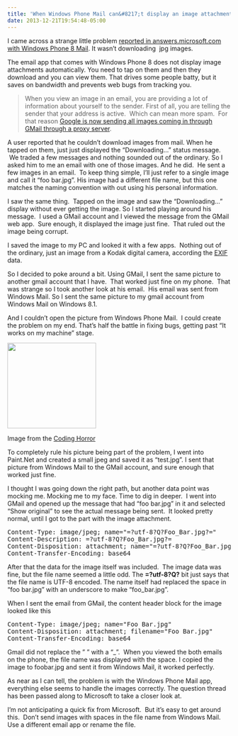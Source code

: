 ```yaml
---
title: 'When Windows Phone Mail can&#8217;t display an image attachment'
date: 2013-12-21T19:54:48-05:00
---
```

I came across a strange little problem [reported in answers.microsoft.com with Windows Phone 8 Mail](http://answers.microsoft.com/en-us/winphone/forum/wp8-wpcamera/unable-to-download-jpg-attachments-from-emails/69d1bb37-d2e5-40dc-952c-107b04557eac). It wasn&#8217;t downloading  jpg images.

The email app that comes with Windows Phone 8 does not display image attachments automatically. You need to tap on them and then they download and you can view them. That drives some people batty, but it saves on bandwidth and prevents web bugs from tracking you.

> When you view an image in an email, you are providing a lot of information about yourself to the sender. First of all, you are telling the sender that your address is active.  Which can mean more spam.  For that reason [Google is now sending all images coming in through GMail through a proxy server](http://gmailblog.blogspot.com/2013/12/images-now-showing.html).

A user reported that he couldn&#8217;t download images from mail. When he tapped on them, just just displayed the &#8220;Downloading&#8230;&#8221; status message.  We traded a few messages and nothing sounded out of the ordinary. So I asked him to me an email with one of those images. And he did.  He sent a few images in an email.  To keep thing simple, I&#8217;ll just refer to a single image and call it &#8220;foo bar.jpg&#8221;. His image had a different file name, but this one matches the naming convention with out using his personal information.

I saw the same thing.  Tapped on the image and saw the &#8220;Downloading&#8230;&#8221; display without ever getting the image. So I started playing around his message.  I used a GMail account and I viewed the message from the GMail web app.  Sure enough, it displayed the image just fine.  That ruled out the image being corrupt.

I saved the image to my PC and looked it with a few apps.  Nothing out of the ordinary, just an image from a Kodak digital camera, according the [EXIF](http://en.wikipedia.org/wiki/Exchangeable_image_file_format) data.

So I decided to poke around a bit. Using GMail, I sent the same picture to another gmail account that I have.  That worked just fine on my phone.  That was strange so I took another look at his email.  His email was sent from Windows Mail. So I sent the same picture to my gmail account from Windows Mail on Windows 8.1.

And I couldn&#8217;t open the picture from Windows Phone Mail.  I could create the problem on my end. That&#8217;s half the battle in fixing bugs, getting past &#8220;It works on my machine&#8221; stage.

<div style="width: 210px" class="wp-caption aligncenter">
  <img loading="lazy" alt="" src="https://i1.wp.com/www.rajapet.net/photos/i-vXzzQMW/0/O/i-vXzzQMW.png?resize=200%2C193" width="200" height="193"  />
  
  <p class="wp-caption-text">
    Image from the <a href="http://www.codinghorror.com/blog/2007/03/the-works-on-my-machine-certification-program.html">Coding Horror</a>
  </p>
</div>

To completely rule his picture being part of the problem, I went into Paint.Net and created a small jpeg and saved it as &#8220;test.jpg&#8221;. I sent that picture from Windows Mail to the GMail account, and sure enough that worked just fine.

I thought I was going down the right path, but another data point was mocking me. Mocking me to my face. Time to dig in deeper.  I went into GMail and opened up the message that had &#8220;foo bar.jpg&#8221; in it and selected &#8220;Show original&#8221; to see the actual message being sent.  It looked pretty normal, until I got to the part with the image attachment.

<pre>Content-Type: image/jpeg; name="=?utf-8?Q?Foo_Bar.jpg?="
Content-Description: =?utf-8?Q?Foo_Bar.jpg?=
Content-Disposition: attachment; name="=?utf-8?Q?Foo_Bar.jpg?="
Content-Transfer-Encoding: base64</pre>

After that the data for the image itself was included.  The image data was fine, but the file name seemed a little odd. The **=?utf-8?Q?** bit just says that the file name is UTF-8 encoded. The name itself had replaced the space in &#8220;foo bar.jpg&#8221; with an underscore to make &#8220;foo_bar.jpg&#8221;.

When I sent the email from GMail, the content header block for the image looked like this

<pre>Content-Type: image/jpeg; name="Foo Bar.jpg"
Content-Disposition: attachment; filename="Foo Bar.jpg"
Content-Transfer-Encoding: base64</pre>

Gmail did not replace the &#8221; &#8221; with a &#8220;_&#8221;.  When you viewed the both emails on the phone, the file name was displayed with the space. I copied the image to foobar.jpg and sent it from Windows Mail, it worked perfectly.

As near as I can tell, the problem is with the Windows Phone Mail app, everything else seems to handle the images correctly. The question thread has been passed along to Microsoft to take a closer look at.

I&#8217;m not anticipating a quick fix from Microsoft.  But it&#8217;s easy to get around this.  Don&#8217;t send images with spaces in the file name from Windows Mail. Use a different email app or rename the file.
